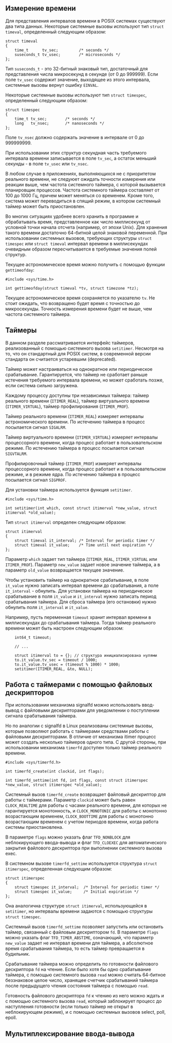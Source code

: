 ## Измерение времени

Для представления интервалов времени в POSIX системах существуют два типа данных.
Некоторые системные вызовы используют тип `struct timeval`, определенный следующим образом:

```
struct timeval
{
    time_t      tv_sec;         /* seconds */
    suseconds_t tv_usec;        /* microseconds */
};
```

Тип `suseconds_t` - это 32-битный знаковый тип, достаточный для представления числа микросекунд
в секунде (от 0 до 999999). Если поле `tv_usec` содержит значение, выходящее из этого интервала,
системные вызовы вернут ошибку `EINVAL`.

Некоторые системные вызовы используют тип `struct timespec`, определенный следующим образом:

```
struct timespec
{
    time_t tv_sec;        /* seconds */
    long   tv_nsec;       /* nanoseconds */
};
```

Поле `tv_nsec` должно содержать значение в интервале от 0 до 999999999.

При использовании этих структур секундная часть требуемого интервала времени записывается в поле `tv_sec`,
а остаток меньший секунды - в поле `tv_usec` или `tv_nsec`.

В любом случае в приложениях, выполняющихся не с приоритетом реального времени, не следуюет ожидать точности
измерения или реакции выше, чем частота системного таймера, с которой вызывается планировщик процессов.
Частота системного таймера составляет от 100 до 1000 Гц, причем может меняться со временем.
Кроме того, система может переводиться в спящий режим, в котором системный таймер может быть приостановлен.

Во многих ситуациях удобнее всего хранить в программе и обрабатывать время, представленное как
число миллисекунд от условной точки начала отсчета (например, от эпохи Unix). Для хранения такого времени
достаточно 64-битной целой знаковой переменной. При использовании системных вызовов, требующих
структуры `struct timespec` или `struct timeval` интервал времени в миллисекундах очевидным образом
пересчитывается в требуемые значения полей структур.

Текущее астрономическое время можно получить с помощью функции `gettimeofday`:

```
#include <sys/time.h>

int gettimeofday(struct timeval *tv, struct timezone *tz);
```

Текущее астрономическое время сохраняется по указателю `tv`. Не стоит ожидать, что возвращено будет время с точностью до микросекунды.
Точность измерения времени будет не выше, чем частота системного таймера.

## Таймеры

В данном разделе рассматривается интерфейс таймеров, реализованный с помощью системного вызова `setitimer`.
Несмотря на то, что он стандартный для POSIX систем, в современной версии стандарта он считается устаревшим (deprecated).

Таймер может настраиваться на однократное или периодическое срабатывание. Гарантируется, что таймер не сработает раньше
истечения требуемого интервала времени, но может сработать позже, если система сильно загружена.

Каждому процессу доступны три независимых таймера: таймер реального времени (`ITIMER_REAL`), таймер виртуального времени (`ITIMER_VIRTUAL`),
таймер профилирования (`ITIMER_PROF`).

Таймер реального времени (`ITIMER_REAL`) измеряет интервалы астрономического времени. По истечению таймера в процесс
посылается сигнал `SIGALRM`.

Таймер виртуального времени (`ITIMER_VIRTUAL`) измеряет интервалы процессорного времени, когда процесс работает в пользовательском
режиме. По истечению таймера в процесс посылается сигнал `SIGVTALRM`.

Профилировочный таймер (`ITIMER_PROF`) измеряет интервалы процессорного времени, когда процесс работает и в пользовательском
режиме, и в режиме ядра. По истечению таймера в процесс посылается сигнал `SIGPROF`.

Для установки таймера используется функция `setitimer`.

```
#include <sys/time.h>

int setitimer(int which, const struct itimerval *new_value, struct itimerval *old_value);
```

Тип `struct itimerval` определен следующим образом:

```
struct itimerval
{
    struct timeval it_interval; /* Interval for periodic timer */
    struct timeval it_value;    /* Time until next expiration */
};
```

Параметр `which` задает тип таймера (`ITIMER_REAL`, `ITIMER_VIRTUAL` или `ITIMER_PROF`). Параметр `new_value`
задает новое значение таймера, а в параметр `old_value` возвращается текущее значение.

Чтобы установить таймер на однократное срабатывание, в поле `it_value` нужно записать интервал времени до срабатывания,
а поле `it_interval` - обнулить. Для установки таймера на периодическое срабатывание в поля `it_value` и
`it_interval` нужно записать период срабатывания таймера. Для сброса таймера (его остановки)
нужно обнулить поля `it_interval` и `it_value`.

Например, пусть переменная `timeout` хранит интервал времени в миллисекундах до срабатывания таймера.
Тогда таймер реального времени может быть настроен следующим образом:

```
    int64_t timeout;

    // ...

    struct itimerval to = {}; // структура инициализирована нулями
    to.it_value.tv_sec = timeout / 1000;
    to.it_value.tv_usec = (timeout % 1000) * 1000;
    setitimer(ITIMER_REAL, &to, NULL);
```

## Работа с таймерами с помощью файловых дескрипторов

При использовании механизма signalfd можно использовать ввод-вывод с файловыми дескрипторами для
уведомлении о поступлении сигнала срабатывания таймера.

Но по аналогии с signalfd в Linux реализованы системные вызовы, которые позволяют работать с
таймерами средствами работы с файловыми дескрипторами. В отличие от механизма itimer
процесс может создать несколько таймеров одного типа. С другой стороны, при использовании
механизма `timerfd` доступен только таймер реального времени.

```
#include <sys/timerfd.h>

int timerfd_create(int clockid, int flags);

int timerfd_settime(int fd, int flags, const struct itimerspec *new_value, struct itimerspec *old_value);
```

Системный вызов `timerfd_create` возвращает файловый дескриптор для работы с таймерами.
Параметр `clockid` может быть равен `CLOCK_REALTIME` для работы с часами реального времени,
для которых не гарантируется монотонность, и `CLOCK_MONOTONIC` для работы с монотонно возрастающим временем,
`CLOCK_BOOTTIME` для работы с монотонно возрастающим временем с учетом периодов времени, когда
работа системы приостановлена.

В параметре `flags` можно указать флаг `TFD_NONBLOCK` для неблокирующего ввода-вывода и флаг
`TFD_CLOEXEC` для автоматического закрытия файлового дескриптора при выполнении системного вызова exec.

В системном вызове `timerfd_settime` используется структура `struct itimerspec`,
определенная следующим образом:

```
struct itimerspec
{
    struct timespec it_interval;  /* Interval for periodic timer */
    struct timespec it_value;     /* Initial expiration */
};
```

Она аналогична структуре `struct itimerval`, использующейся в `setitimer`, но интервалы времени
задаются с помощью структуры `struct timespec`.

Системный вызов `timerfd_settime` позволяет запустить или остановить таймер, связанный с файловым
дескриптором `fd`. В параметре `flags` можно указать флаг `TFD_TIMER_ABSTIME`, означающий,
что параметр `new_value` задает не интервал времени для таймера, а абсолютное время срабатывания таймера,
то есть таймер превращается в будильник.

Срабатывание таймера можно определить по готовности файлового дескриптора `fd` на чтение.
Если было хотя бы одно срабатывание таймера, с помощью системного вызова `read` можно считать
64-битное беззнаковое целое число, хранящее счетчик срабатываний таймера после предыдущего
чтения состояния таймера с помощью `read`.

Готовность файлового дескриптора `fd` к чтению из него можно ждать и с помощью системного
вызова `read`, который заблокирует процесс до наступления готовности (если только
таймер не открыт в неблокирующем режиме), и с помощью системных вызовов select, poll, epoll.

## Мультиплексирование ввода-вывода

